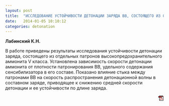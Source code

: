 ```yaml
---
layout: post
title:  "ИССЛЕДОВАНИЕ УСТОЙЧИВОСТИ ДЕТОНАЦИИ ЗАРЯДА ВВ, СОСТОЯЩЕГО ИЗ ОТДЕЛЬНЫХ ПАТРОНОВ"
date:   2014-01-05 10:10:12
categories: detonation
---
```


<strong>Лабинский К.Н.</strong>

В работе приведены результаты исследования устойчивости детонации заряда, состоящего из отдельных 
патронов  высокопредохранительного  аммонита  V  класса.  Установлена  зависимость  скорости  детонации 
аммонита от плотности патронирования ВВ, удельного содержания сенсибилизатора в его составе. Показано 
влияние стыка между патронами ВВ на скорость распространения детонационной волны в составном заряде, 
приводящее к снижению средней скорости детонации и ее устойчивости по длине заряда.
<p align="right">
<a href="http://www.blastcraft.net/files/articles/deton4.pdf" target="_blank"><img src="/img/pdf.gif"></a>
</p>
